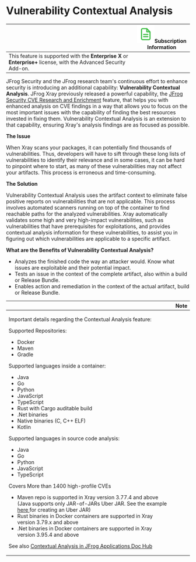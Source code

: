 # Vulnerability Contextual Analysis

|                                                                                                                    | ![Doc.svg](<../../../../.gitbook/assets/uuid 8ae7a916 aa8d e6fc 31e6 90271590f307 (1).svg>)Subscription Information |
| ------------------------------------------------------------------------------------------------------------------ | ------------------------------------------------------------------------------------------------------------------- |
| This feature is supported with the **Enterprise X** or **Enterprise+** license, with the Advanced Security Add-on. |                                                                                                                     |

JFrog Security and the JFrog research team's continuous effort to enhance security is introducing an additional capability: **Vulnerability Contextual Analysis**. JFrog Xray previously released a powerful capability, the [JFrog Security CVE Research and Enrichment](https://about/document/preview/361955#UUID-83e1c6f5-9695-a9b9-87c4-4cbecb840d24) feature, that helps you with enhanced analysis on CVE findings in a way that allows you to focus on the most important issues with the capability of finding the best resources invested in fixing them. Vulnerability Contextual Analysis is an extension to that capability, ensuring Xray's analysis findings are as focused as possible.

**The Issue**

When Xray scans your packages, it can potentially find thousands of vulnerabilities. Thus, developers will have to sift through these long lists of vulnerabilities to identify their relevance and in some cases, it can be hard to pinpoint where to start, as many of these vulnerabilities may not affect your artifacts. This process is erroneous and time-consuming.

**The Solution**

Vulnerability Contextual Analysis uses the artifact context to eliminate false positive reports on vulnerabilities that are not applicable. This process involves automated scanners running on top of the container to find reachable paths for the analyzed vulnerabilities. Xray automatically validates some high and very high-impact vulnerabilities, such as vulnerabilities that have prerequisites for exploitations, and provides contextual analysis information for these vulnerabilities, to assist you in figuring out which vulnerabilities are applicable to a specific artifact.

**What are the Benefits of Vulnerability Contextual Analysis?**

* Analyzes the finished code the way an attacker would. Know what issues are exploitable and their potential impact.
* Tests an issue in the context of the complete artifact, also within a build or Release Bundle.
* Enables action and remediation in the context of the actual artifact, build or Release Bundle.

|                                                                                                                                                                                                                                                                                                                                                                                                                                                                                                                                                                                                                                                                                                                                                                                                                                                                                                                                                                                                                                                                                                                                                                                                                                               | Note |
| --------------------------------------------------------------------------------------------------------------------------------------------------------------------------------------------------------------------------------------------------------------------------------------------------------------------------------------------------------------------------------------------------------------------------------------------------------------------------------------------------------------------------------------------------------------------------------------------------------------------------------------------------------------------------------------------------------------------------------------------------------------------------------------------------------------------------------------------------------------------------------------------------------------------------------------------------------------------------------------------------------------------------------------------------------------------------------------------------------------------------------------------------------------------------------------------------------------------------------------------- | ---- |
| <p>Important details regarding the Contextual Analysis feature:</p><p>Supported Repositories:</p><ul><li>Docker</li><li>Maven</li><li>Gradle</li></ul><p>Supported languages inside a container:</p><ul><li>Java</li><li>Go</li><li>Python</li><li>JavaScript</li><li>TypeScript</li><li>Rust with Cargo auditable build</li><li>.Net binaries</li><li>Native binaries (C, C++ ELF)</li><li>Kotlin</li></ul><p>Supported languages in source code analysis:</p><ul><li>Java</li><li>Go</li><li>Python</li><li>JavaScript</li><li>TypeScript</li></ul><p>Covers More than 1400 high-profile CVEs</p><ul><li>Maven repo is supported in Xray version 3.77.4 and above (Java supports only JAR-of-JARs Uber JAR. See the example <a href="https://jfrog.com/help/r/jfrog-security-documentation/create-an-uber-jar-for-contextual-analysis">here </a>for creating an Uber JAR)</li><li>Rust binaries in Docker containers are supported in Xray version 3.79.x and above</li><li>.Net binaries in Docker containers are supported in Xray version 3.95.4 and above</li></ul><p>See also <a href="https://docs.jfrog-applications.jfrog.io/jfrog-security-features/contextual-analysis">Contextual Analysis in JFrog Applications Doc Hub</a></p> |      |
